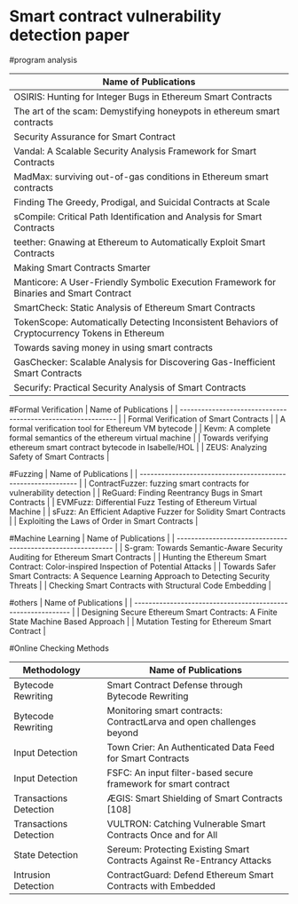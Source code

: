 # Smart contract vulnerability detection paper

#program analysis

| Name of Publications                                         |
| ------------------------------------------------------------ |
| OSIRIS: Hunting for Integer Bugs in Ethereum Smart Contracts |
| The art of the scam: Demystifying honeypots in ethereum smart contracts |
| Security Assurance for Smart Contract                        |
| Vandal: A Scalable Security Analysis Framework for Smart Contracts |
| MadMax: surviving out-of-gas conditions in Ethereum smart contracts |
| Finding The Greedy, Prodigal, and Suicidal Contracts at Scale |
| sCompile: Critical Path Identification and Analysis for Smart Contracts |
| teether: Gnawing at Ethereum to Automatically Exploit Smart Contracts |
| Making Smart Contracts Smarter                               |
| Manticore: A User-Friendly Symbolic Execution Framework for Binaries and Smart Contract |
| SmartCheck: Static Analysis of Ethereum Smart Contracts      |
| TokenScope: Automatically Detecting Inconsistent Behaviors of Cryptocurrency Tokens in Ethereum |
| Towards saving money in using smart contracts                |
| GasChecker: Scalable Analysis for Discovering Gas-Inefficient Smart Contracts |
| Securify: Practical Security Analysis of Smart Contracts     |

#Formal Verification 
| Name of Publications                                         |
| ------------------------------------------------------------ |
| Formal Verification of Smart Contracts                       |
| A formal verification tool for Ethereum VM bytecode          |
| Kevm: A complete formal semantics of the ethereum virtual machine |
| Towards verifying ethereum smart contract bytecode in Isabelle/HOL |
| ZEUS: Analyzing Safety of Smart Contracts                    |

#Fuzzing
| Name of Publications                                         |
| ------------------------------------------------------------ |
| ContractFuzzer: fuzzing smart contracts for vulnerability detection |
| ReGuard: Finding Reentrancy Bugs in Smart Contracts          |
| EVMFuzz: Differential Fuzz Testing of Ethereum Virtual Machine |
| sFuzz: An Efficient Adaptive Fuzzer for Solidity Smart Contracts |
| Exploiting the Laws of Order in Smart Contracts              |

#Machine Learning
| Name of Publications                                         |
| ------------------------------------------------------------ |
| S-gram: Towards Semantic-Aware Security Auditing for Ethereum Smart Contracts |
| Hunting the Ethereum Smart Contract: Color-inspired Inspection of Potential Attacks |
| Towards Safer Smart Contracts: A Sequence Learning Approach to Detecting Security Threats |
| Checking Smart Contracts with Structural Code Embedding      |

#others
| Name of Publications                                         |
| ------------------------------------------------------------ |
| Designing Secure Ethereum Smart Contracts: A Finite State Machine Based Approach  |
| Mutation Testing for Ethereum Smart Contract |






#Online Checking Methods


| Methodology            |      | Name of Publications                                         |
| ---------------------- | ---- | ------------------------------------------------------------ |
| Bytecode Rewriting     |      | Smart Contract Defense through Bytecode Rewriting            |
| Bytecode Rewriting     |      | Monitoring smart contracts: ContractLarva and open challenges beyond |
| Input Detection        |      | Town Crier: An Authenticated Data Feed for Smart Contracts   |
| Input Detection        |      | FSFC: An input filter-based secure framework for smart contract |
| Transactions Detection |      | ÆGIS: Smart Shielding of Smart Contracts [108]               |
| Transactions Detection |      | VULTRON: Catching Vulnerable Smart Contracts Once and for All |
| State Detection        |      | Sereum: Protecting Existing Smart Contracts Against Re-Entrancy Attacks |
| Intrusion Detection    |      | ContractGuard: Defend Ethereum Smart Contracts with Embedded | Intrusion Detection |



